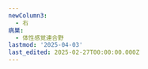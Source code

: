 ```yaml
---
newColumn3:
  - 右
病巣:
  - 体性感覚連合野
lastmod: '2025-04-03'
last_edited: 2025-02-27T00:00:00.000Z
---
```




